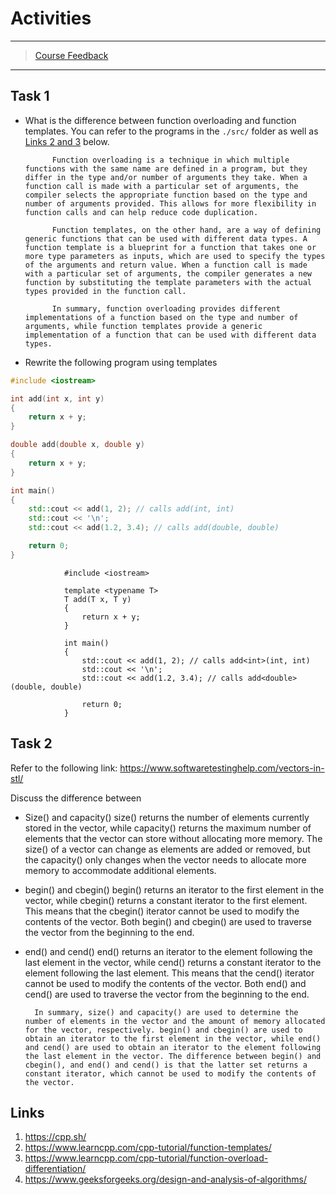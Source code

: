 # Activities

---

> [Course Feedback](https://ojp.metropolia.fi/lomakkeet/1/lomake.html?code=VFQwMEZFMzktMzAwMQ==)

---

## Task 1

- What is the difference between function overloading and function templates. You can refer to the programs in the `./src/` folder as well as [Links 2 and 3](#links) below.

            Function overloading is a technique in which multiple functions with the same name are defined in a program, but they differ in the type and/or number of arguments they take. When a function call is made with a particular set of arguments, the compiler selects the appropriate function based on the type and number of arguments provided. This allows for more flexibility in function calls and can help reduce code duplication.

            Function templates, on the other hand, are a way of defining generic functions that can be used with different data types. A function template is a blueprint for a function that takes one or more type parameters as inputs, which are used to specify the types of the arguments and return value. When a function call is made with a particular set of arguments, the compiler generates a new function by substituting the template parameters with the actual types provided in the function call.

            In summary, function overloading provides different implementations of a function based on the type and number of arguments, while function templates provide a generic implementation of a function that can be used with different data types.



- Rewrite the following program using templates

```cpp
#include <iostream>

int add(int x, int y)
{
    return x + y;
}

double add(double x, double y)
{
    return x + y;
}

int main()
{
    std::cout << add(1, 2); // calls add(int, int)
    std::cout << '\n';
    std::cout << add(1.2, 3.4); // calls add(double, double)

    return 0;
}
```

                #include <iostream>

                template <typename T>
                T add(T x, T y)
                {
                    return x + y;
                }

                int main()
                {
                    std::cout << add(1, 2); // calls add<int>(int, int)
                    std::cout << '\n';
                    std::cout << add(1.2, 3.4); // calls add<double>(double, double)

                    return 0;
                }

## Task 2

Refer to the following link:
https://www.softwaretestinghelp.com/vectors-in-stl/

Discuss the difference between

- Size() and capacity()
        size() returns the number of elements currently stored in the vector, while capacity() returns the maximum number of elements that the vector can store without allocating more memory. The size() of a vector can change as elements are added or removed, but the capacity() only changes when the vector needs to allocate more memory to accommodate additional elements.

- begin() and cbegin()
        begin() returns an iterator to the first element in the vector, while cbegin() returns a constant iterator to the first element. This means that the cbegin() iterator cannot be used to modify the contents of the vector. Both begin() and cbegin() are used to traverse the vector from the beginning to the end.


- end() and cend()
        end() returns an iterator to the element following the last element in the vector, while cend() returns a constant iterator to the element following the last element. This means that the cend() iterator cannot be used to modify the contents of the vector. Both end() and cend() are used to traverse the vector from the beginning to the end.


        In summary, size() and capacity() are used to determine the number of elements in the vector and the amount of memory allocated for the vector, respectively. begin() and cbegin() are used to obtain an iterator to the first element in the vector, while end() and cend() are used to obtain an iterator to the element following the last element in the vector. The difference between begin() and cbegin(), and end() and cend() is that the latter set returns a constant iterator, which cannot be used to modify the contents of the vector.

## Links

1. https://cpp.sh/
2. https://www.learncpp.com/cpp-tutorial/function-templates/
3. https://www.learncpp.com/cpp-tutorial/function-overload-differentiation/
4. https://www.geeksforgeeks.org/design-and-analysis-of-algorithms/
